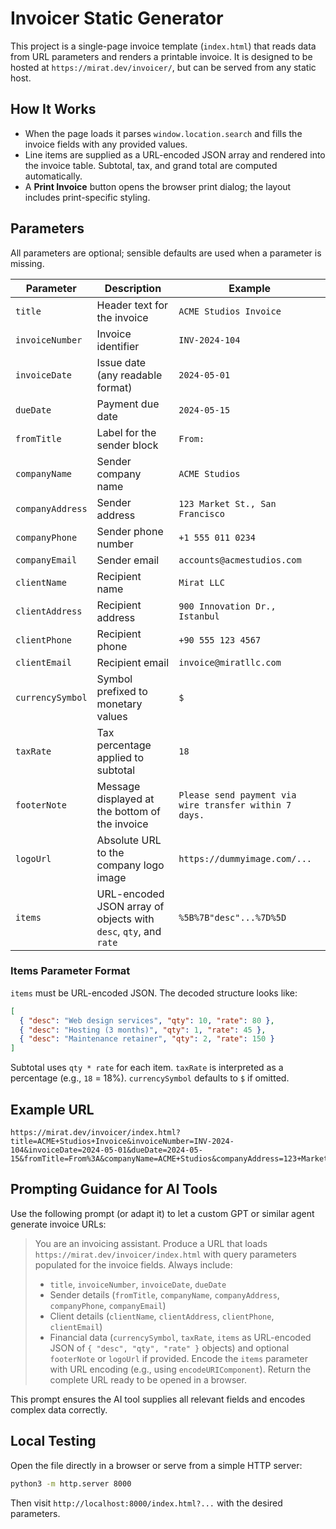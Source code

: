 # Invoicer Static Generator

This project is a single-page invoice template (`index.html`) that reads data from URL parameters and renders a printable invoice. It is designed to be hosted at `https://mirat.dev/invoicer/`, but can be served from any static host.

## How It Works
- When the page loads it parses `window.location.search` and fills the invoice fields with any provided values.
- Line items are supplied as a URL-encoded JSON array and rendered into the invoice table. Subtotal, tax, and grand total are computed automatically.
- A **Print Invoice** button opens the browser print dialog; the layout includes print-specific styling.

## Parameters
All parameters are optional; sensible defaults are used when a parameter is missing.

| Parameter | Description | Example |
|-----------|-------------|---------|
| `title` | Header text for the invoice | `ACME Studios Invoice` |
| `invoiceNumber` | Invoice identifier | `INV-2024-104` |
| `invoiceDate` | Issue date (any readable format) | `2024-05-01` |
| `dueDate` | Payment due date | `2024-05-15` |
| `fromTitle` | Label for the sender block | `From:` |
| `companyName` | Sender company name | `ACME Studios` |
| `companyAddress` | Sender address | `123 Market St., San Francisco` |
| `companyPhone` | Sender phone number | `+1 555 011 0234` |
| `companyEmail` | Sender email | `accounts@acmestudios.com` |
| `clientName` | Recipient name | `Mirat LLC` |
| `clientAddress` | Recipient address | `900 Innovation Dr., Istanbul` |
| `clientPhone` | Recipient phone | `+90 555 123 4567` |
| `clientEmail` | Recipient email | `invoice@miratllc.com` |
| `currencySymbol` | Symbol prefixed to monetary values | `$` |
| `taxRate` | Tax percentage applied to subtotal | `18` |
| `footerNote` | Message displayed at the bottom of the invoice | `Please send payment via wire transfer within 7 days.` |
| `logoUrl` | Absolute URL to the company logo image | `https://dummyimage.com/...` |
| `items` | URL-encoded JSON array of objects with `desc`, `qty`, and `rate` | `%5B%7B"desc"...%7D%5D` |

### Items Parameter Format
`items` must be URL-encoded JSON. The decoded structure looks like:

```json
[
  { "desc": "Web design services", "qty": 10, "rate": 80 },
  { "desc": "Hosting (3 months)", "qty": 1, "rate": 45 },
  { "desc": "Maintenance retainer", "qty": 2, "rate": 150 }
]
```

Subtotal uses `qty * rate` for each item. `taxRate` is interpreted as a percentage (e.g., `18` = 18%). `currencySymbol` defaults to `$` if omitted.

## Example URL
```
https://mirat.dev/invoicer/index.html?title=ACME+Studios+Invoice&invoiceNumber=INV-2024-104&invoiceDate=2024-05-01&dueDate=2024-05-15&fromTitle=From%3A&companyName=ACME+Studios&companyAddress=123+Market+St.%2C+Suite+500%2C+San+Francisco%2C+CA&companyPhone=%2B1+555+011+0234&companyEmail=accounts%40acmestudios.com&clientName=Mirat+LLC&clientAddress=900+Innovation+Dr.%2C+Istanbul%2C+Turkey&clientPhone=%2B90+555+123+4567&clientEmail=invoice%40miratllc.com&currencySymbol=%24&taxRate=18&footerNote=Please+send+payment+via+wire+transfer+within+7+days.&logoUrl=https%3A%2F%2Fdummyimage.com%2F150x150%2F007bff%2Fffffff.png%26text%3DACME&items=%5B%7B%22desc%22%3A%20%22Web%20design%20services%22%2C%20%22qty%22%3A%2010%2C%20%22rate%22%3A%2080%7D%2C%20%7B%22desc%22%3A%20%22Hosting%20%283%20months%29%22%2C%20%22qty%22%3A%201%2C%20%22rate%22%3A%2045%7D%2C%20%7B%22desc%22%3A%20%22Maintenance%20retainer%22%2C%20%22qty%22%3A%202%2C%20%22rate%22%3A%20150%7D%5D
```

## Prompting Guidance for AI Tools
Use the following prompt (or adapt it) to let a custom GPT or similar agent generate invoice URLs:

> You are an invoicing assistant. Produce a URL that loads `https://mirat.dev/invoicer/index.html` with query parameters populated for the invoice fields. Always include:
> - `title`, `invoiceNumber`, `invoiceDate`, `dueDate`
> - Sender details (`fromTitle`, `companyName`, `companyAddress`, `companyPhone`, `companyEmail`)
> - Client details (`clientName`, `clientAddress`, `clientPhone`, `clientEmail`)
> - Financial data (`currencySymbol`, `taxRate`, `items` as URL-encoded JSON of `{ "desc", "qty", "rate" }` objects) and optional `footerNote` or `logoUrl` if provided.
> Encode the `items` parameter with URL encoding (e.g., using `encodeURIComponent`). Return the complete URL ready to be opened in a browser.

This prompt ensures the AI tool supplies all relevant fields and encodes complex data correctly.

## Local Testing
Open the file directly in a browser or serve from a simple HTTP server:

```bash
python3 -m http.server 8000
```

Then visit `http://localhost:8000/index.html?...` with the desired parameters.


